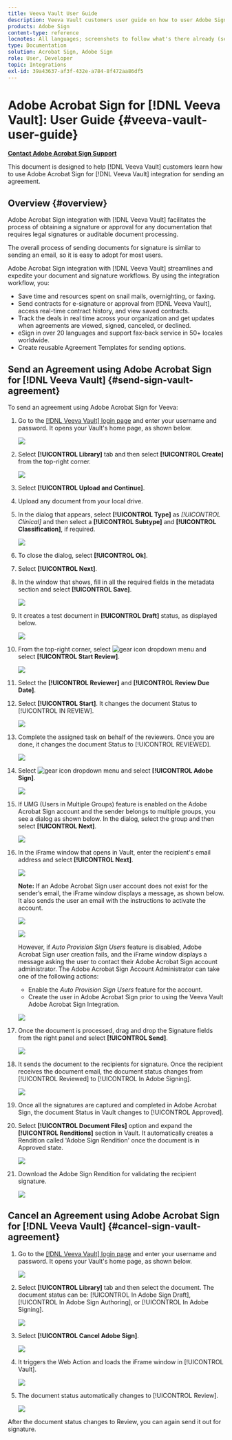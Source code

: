 ```yaml
---
title: Veeva Vault User Guide
description: Veeva Vault customers user guide on how to user Adobe Sign integration with Veeva
products: Adobe Sign
content-type: reference
locnotes: All languages; screenshots to follow what's there already (seems there is a mix within a given language version of the article)
type: Documentation
solution: Acrobat Sign, Adobe Sign
role: User, Developer
topic: Integrations
exl-id: 39a43637-af3f-432e-a784-8f472aa86df5
---
```

# Adobe Acrobat Sign for [!DNL Veeva Vault]: User Guide {#veeva-vault-user-guide}

[**Contact Adobe Acrobat Sign Support**](https://adobe.com/go/adobesign-support-center)

This document is designed to help [!DNL Veeva Vault] customers learn how to use Adobe Acrobat Sign for [!DNL Veeva Vault] integration for sending an agreement. 

## Overview {#overview}

Adobe Acrobat Sign integration with [!DNL Veeva Vault] facilitates the process of obtaining a signature or approval for any documentation that requires legal signatures or auditable document processing.

The overall process of sending documents for signature is similar to sending an email, so it is easy to adopt for most users.

Adobe Acrobat Sign integration with [!DNL Veeva Vault] streamlines and expedite your document and signature workflows. By using the integration workflow, you:

* Save time and resources spent on snail mails, overnighting, or faxing.
* Send contracts for e-signature or approval from [!DNL Veeva Vault], access real-time contract history, and view saved contracts.
* Track the deals in real time across your organization and get updates when agreements are viewed, signed, canceled, or declined.
* eSign in over 20 languages and support fax-back service in 50+ locales worldwide.
* Create reusable Agreement Templates for sending options.

## Send an Agreement using Adobe Acrobat Sign for [!DNL Veeva Vault] {#send-sign-vault-agreement}

To send an agreement using Adobe Acrobat Sign for Veeva:

1. Go to the [[!DNL Veeva Vault] login page](https://login.veevavault.com/) and enter your username and password. It opens your Vault's home page, as shown below.

    ![](images/vault-home.png)

1. Select **[!UICONTROL Library]** tab and then select **[!UICONTROL Create]** from the top-right corner.

    ![](images/create-library.png)

1. Select **[!UICONTROL Upload and Continue]**.

1. Upload any document from your local drive.

1. In the dialog that appears, select **[!UICONTROL Type]** as *[!UICONTROL Clinical]* and then select a **[!UICONTROL Subtype]** and **[!UICONTROL Classification]**, if required. 

    ![](images/choose-document-type.png)

1. To close the dialog, select **[!UICONTROL Ok]**.

1. Select **[!UICONTROL Next]**.

1. In the window that shows, fill in all the required fields in the metadata section and select **[!UICONTROL Save]**.

    ![](images/metadata-details.png)

1. It creates a test document in **[!UICONTROL Draft]** status, as displayed below.

    ![](images/document-draft.png)

1. From the top-right corner, select ![gear icon](images/icon-gear.png) dropdown menu and select **[!UICONTROL Start Review]**.

    ![](images/start-review.png)

1. Select the **[!UICONTROL Reviewer]** and **[!UICONTROL Review Due Date]**.

1. Select **[!UICONTROL Start]**. It changes the document Status to [!UICONTROL IN REVIEW].

    ![](images/in-review.png)

1. Complete the assigned task on behalf of the reviewers. Once you are done, it changes the document Status to [!UICONTROL REVIEWED].

    ![](images/reviewed-status.png)

1. Select ![gear icon](images/icon-gear.png) dropdown menu and select **[!UICONTROL Adobe Sign]**.

    ![](images/select-adobe-sign.png)

1. If UMG (Users in Multiple Groups) feature is enabled on the Adobe Acrobat Sign account and the sender belongs to multiple groups, you see a dialog as shown below. In the dialog, select the group and then select **[!UICONTROL Next]**.

    ![](images/umg-dialog.png)

1. In the iFrame window that opens in Vault, enter the recipient's email address and select **[!UICONTROL Next]**.

    ![](images/iframe.png)

    **Note:** If an Adobe Acrobat Sign user account does not exist for the sender’s email, the iFrame window displays a message, as shown below. It also sends the user an email with the instructions to activate the account.

    ![](images/iFrame-registration-message.png)

    ![](images/iFrame-confirm-email.png)

    However, if *Auto Provision Sign Users* feature is disabled, Adobe Acrobat Sign user creation fails, and the iFrame window displays a message asking the user to contact their Adobe Acrobat Sign account administrator. The Adobe Acrobat Sign Account Administrator can take one of the following actions:

    * Enable the *Auto Provision Sign Users* feature for the account.
    * Create the user in Adobe Acrobat Sign prior to using the Veeva Vault Adobe Acrobat Sign Integration.

    ![](images/iFrame-contact-administrator.png)

1. Once the document is processed, drag and drop the Signature fields from the right panel and select **[!UICONTROL Send]**.  

    ![](images/add-signature-fields.png)

1. It sends the document to the recipients for signature. Once the recipient receives the document email, the document status changes from [!UICONTROL Reviewed] to [!UICONTROL In Adobe Signing].

    ![](images/in-adobe-signing.png)

1. Once all the signatures are captured and completed in Adobe Acrobat Sign, the document Status in Vault changes to [!UICONTROL Approved].

1. Select **[!UICONTROL Document Files]** option and expand the **[!UICONTROL Renditions]** section in Vault. It automatically creates a Rendition called 'Adobe Sign Rendition' once the document is in Approved state. 

    ![](images/document-files.png)

1. Download the Adobe Sign Rendition for validating the recipient signature.

    ![](images/verify-signature.png)

## Cancel an Agreement using Adobe Acrobat Sign for [!DNL Veeva Vault] {#cancel-sign-vault-agreement}

1. Go to the [[!DNL Veeva Vault] login page](https://login.veevavault.com/) and enter your username and password. It opens your Vault's home page, as shown below.

    ![](images/vault-home.png)

1. Select **[!UICONTROL Library]** tab and then select the document. The document status can be: [!UICONTROL In Adobe Sign Draft], [!UICONTROL In Adobe Sign Authoring], or [!UICONTROL In Adobe Signing].

    ![](images/document-adobe-sign-authoring.png)

1. Select **[!UICONTROL Cancel Adobe Sign]**.

    ![](images/cancel-document.png)

1. It triggers the Web Action and loads the iFrame window in [!UICONTROL Vault].

   ![](images/cancelled-document.png)

1. The document status automatically changes to [!UICONTROL Review].

    ![](images/cancel-reviewed.png)

After the document status changes to Review, you can again send it out for signature.
